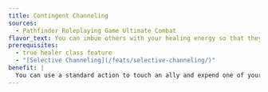 ```yaml
---
title: Contingent Channeling
sources:
  - Pathfinder Roleplaying Game Ultimate Combat
flavor_text: You can imbue others with your healing energy so that they can use it at the moment of greatest need.
prerequisites:
  - true healer class feature
  - "[Selective Channeling](/feats/selective-channeling/)"
benefit: |
  You can use a standard action to touch an ally and expend one of your daily uses of channel energy to create a repository of positive energy within that ally. This repository contains the same number and type of dice as normal for your channel energy feature, and it lasts for 1 minute. An ally who has such a repository can use an immediate action to roll the repository's dice and regain a number of hit points equal to the result. If an ally who has such a repository is reduced to negative hit points, the repository triggers, allowing the ally to heal without using an action.
---
```


